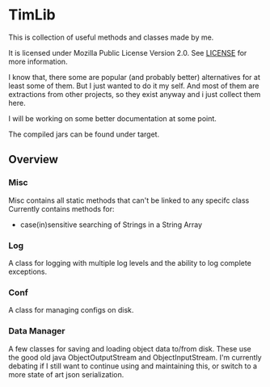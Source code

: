 # TimLib
This is collection of useful methods and classes made by me.

It is licensed under Mozilla Public License Version 2.0. See [LICENSE](LICENSE) for more information.

I know that, there some are popular (and probably better) alternatives for at least some of them.
But I just wanted to do it my self. And most of them are extractions from other projects, 
so they exist anyway and i just collect them here.

I will be working on some better documentation at some point.

The compiled jars can be found under target.

## Overview
### Misc
Misc contains all static methods that can't be linked to any specifc class
Currently contains methods for:
 - case(in)sensitive searching of Strings in a String Array
### Log
A class for logging with multiple log levels and the ability to log complete exceptions.
### Conf
A class for managing configs on disk.
### Data Manager
A few classes for saving and loading object data to/from disk.
These use the good old java ObjectOutputStream and ObjectInputStream.
I'm currently debating if I still want to continue using and maintaining this, 
or switch to a more state of art json serialization.
